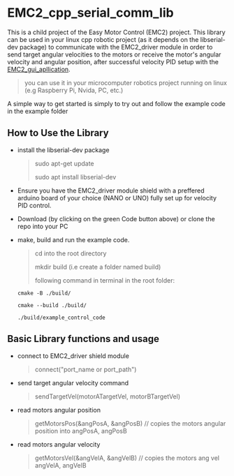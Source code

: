 # EMC2_cpp_serial_comm_lib
This is a child project of the Easy Motor Control (EMC2) project. This library can be used in your linux cpp robotic project (as it depends on the libserial-dev package) to communicate with the EMC2_driver module in order to send target angular velocities to the motors or receive the motor's angular velocity and angular position, after successful velocity PID setup with the [EMC2_gui_apllication](https://github.com/samuko-things/EMC2_gui_application).

> you can use it in your microcomputer robotics project running on linux (e.g Raspberry Pi, Nvida, PC, etc.)

A simple way to get started is simply to try out and follow the example code in the example folder


## How to Use the Library
- install the libserial-dev package
  > sudo apt-get update
  >
  > sudo apt install libserial-dev

- Ensure you have the EMC2_driver module shield with a preffered arduino board of your choice (NANO or UNO) fully set up for velocity PID control.

- Download (by clicking on the green Code button above) or clone the repo into your PC

- make, build and run the example code.
  > cd into the root directory
  >
  > mkdir build (i.e create a folder named build)
  >
  > following command in terminal in the root folder:
    ````
    cmake -B ./build/
    ````
    ````
    cmake --build ./build/
    ````
    ````
    ./build/example_control_code
    ````


## Basic Library functions and usage

- connect to EMC2_driver shield module
  > connect("port_name or port_path")

- send target angular velocity command
  > sendTargetVel(motorATargetVel, motorBTargetVel)

- read motors angular position
  > getMotorsPos(&angPosA, &angPosB) // copies the motors angular position into angPosA, angPosB

- read motors angular velocity
  > getMotorsVel(&angVelA, &angVelB) // copies the motors ang vel angVelA, angVelB
